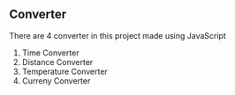 ## Converter

There are 4 converter in this project made using JavaScript

1. Time Converter
2. Distance Converter
3. Temperature Converter
4. Curreny Converter
